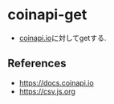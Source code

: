 # coinapi-get
- [coinapi.io](https://www.coinapi.io)に対してgetする.

## References
- https://docs.coinapi.io
- https://csv.js.org
